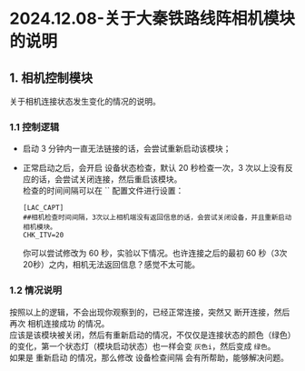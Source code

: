 # 2024.12.08-关于大秦铁路线阵相机模块的说明

## 1. 相机控制模块

关于相机连接状态发生变化的情况的说明。

### 1.1 控制逻辑

- 启动 3 分钟内一直无法链接的话，会尝试重新启动该模块；

- 正常启动之后，会开启 设备状态检查，默认 20 秒检查一次，3 次以上没有反应的话，会尝试关闭连接，然后重启该模块。  
  检查的时间间隔可以在 `` 配置文件进行设置：  

  ```
  [LAC_CAPT]
  ##相机检查时间间隔，3次以上相机端没有返回信息的话，会尝试关闭设备，并且重新启动相机模块。
  CHK_ITV=20
  ```

  你可以尝试修改为 60 秒，实验以下情况。也许连接之后的最初 60 秒（3次20秒）之内，相机无法返回信息？感觉不太可能。

### 1.2 情况说明

按照以上的逻辑，不会出现你观察到的，已经正常连接，突然又 断开连接，然后再次 相机连接成功 的情况。  
应该是该模块被关闭，然后有重新启动的情况，不仅仅是连接状态的颜色（绿色）的变化，第一个状态灯（模块启动状态）也一样会变 `灰色i`，然后变成 `绿色`。  
如果是 重新启动 的情况，那么修改 设备检查间隔 会有所帮助，能够解决问题。



